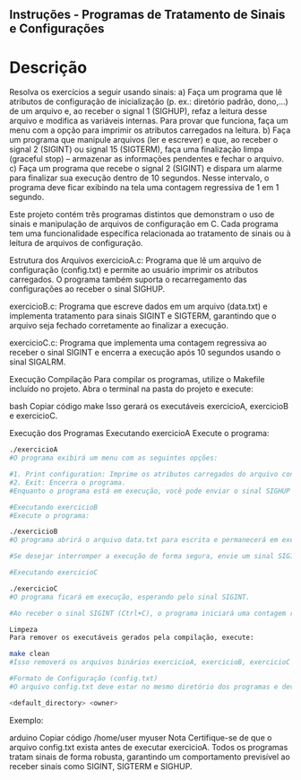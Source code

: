 ## Instruções - Programas de Tratamento de Sinais e Configurações
# Descrição

Resolva os exercícios a seguir usando sinais:
a) Faça um programa que lê atributos de configuração de inicialização (p.   ex.:   diretório   padrão, dono,...) de um arquivo e, ao receber o signal 1 (SIGHUP), refaz a  leitura desse arquivo e modifica as variáveis internas. Para provar que funciona, faça um menu com a opção para imprimir os atributos carregados na leitura.
b) Faça um programa que manipule arquivos (ler e escrever) e que, ao receber o signal 2 (SIGINT)
ou signal 15 (SIGTERM), faça uma finalização limpa (graceful stop) –  armazenar as informações
pendentes e fechar o arquivo. 
c) Faça um programa que recebe o signal 2 (SIGINT) e dispara um alarme para  finalizar sua execução dentro de 10 segundos. Nesse intervalo, o programa deve  ficar exibindo na tela uma contagem regressiva de 1 em 1 segundo.

Este projeto contém três programas distintos que demonstram o uso de sinais e manipulação de arquivos de configuração em C. Cada programa tem uma funcionalidade específica relacionada ao tratamento de sinais ou à leitura de arquivos de configuração.

Estrutura dos Arquivos
exercicioA.c: Programa que lê um arquivo de configuração (config.txt) e permite ao usuário imprimir os atributos carregados. O programa também suporta o recarregamento das configurações ao receber o sinal SIGHUP.

exercicioB.c: Programa que escreve dados em um arquivo (data.txt) e implementa tratamento para sinais SIGINT e SIGTERM, garantindo que o arquivo seja fechado corretamente ao finalizar a execução.

exercicioC.c: Programa que implementa uma contagem regressiva ao receber o sinal SIGINT e encerra a execução após 10 segundos usando o sinal SIGALRM.

Execução
Compilação
Para compilar os programas, utilize o Makefile incluído no projeto. Abra o terminal na pasta do projeto e execute:

bash
Copiar código
make
Isso gerará os executáveis exercicioA, exercicioB e exercicioC.

Execução dos Programas
Executando exercicioA
Execute o programa:

```bash
./exercicioA
#O programa exibirá um menu com as seguintes opções:

#1. Print configuration: Imprime os atributos carregados do arquivo config.txt.
#2. Exit: Encerra o programa.
#Enquanto o programa está em execução, você pode enviar o sinal SIGHUP para recarregar as configurações do arquivo config.txt.

#Executando exercicioB
#Execute o programa:

./exercicioB
#O programa abrirá o arquivo data.txt para escrita e permanecerá em execução.

#Se desejar interromper a execução de forma segura, envie um sinal SIGINT (Ctrl+C) ou SIGTERM. O programa garantirá que o arquivo seja fechado corretamente antes de sair.

#Executando exercicioC

./exercicioC
#O programa ficará em execução, esperando pelo sinal SIGINT.

#Ao receber o sinal SIGINT (Ctrl+C), o programa iniciará uma contagem regressiva de 10 segundos. Após esse tempo, ele será encerrado automaticamente.

Limpeza
Para remover os executáveis gerados pela compilação, execute:

make clean
#Isso removerá os arquivos binários exercicioA, exercicioB, exercicioC e todos os arquivos objeto (*.o).

#Formato de Configuração (config.txt)
#O arquivo config.txt deve estar no mesmo diretório dos programas e deve seguir o seguinte formato:

<default_directory> <owner>

```

Exemplo:

arduino
Copiar código
/home/user myuser
Nota
Certifique-se de que o arquivo config.txt exista antes de executar exercicioA.
Todos os programas tratam sinais de forma robusta, garantindo um comportamento previsível ao receber sinais como SIGINT, SIGTERM e SIGHUP.